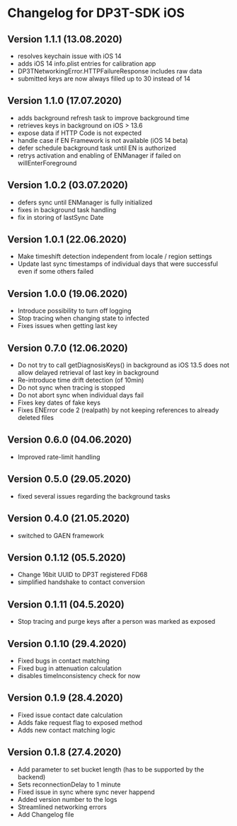 # Changelog for DP3T-SDK iOS

## Version 1.1.1 (13.08.2020)
- resolves keychain issue with iOS 14
- adds iOS 14 info.plist entries for calibration app
- DP3TNetworkingError.HTTPFailureResponse includes raw data
- submitted keys are now always filled up to 30 instead of 14

## Version 1.1.0 (17.07.2020)
- adds background refresh task to improve background time
- retrieves keys in background on iOS > 13.6
- expose data if HTTP Code is not expected
- handle case if EN Framework is not available (iOS 14 beta)
- defer schedule background task until EN is authorized
- retrys activation and enabling of ENManager if failed on willEnterForeground

## Version 1.0.2 (03.07.2020)
- defers sync until ENManager is fully initialized
- fixes in background task handling
- fix in storing of lastSync Date

## Version 1.0.1 (22.06.2020)
- Make timeshift detection independent from locale / region settings
- Update last sync timestamps of individual days that were successful even if some others failed

## Version 1.0.0 (19.06.2020)
- Introduce possibility to turn off logging
- Stop tracing when changing state to infected
- Fixes issues when getting last key 

## Version 0.7.0 (12.06.2020)
- Do not try to call getDiagnosisKeys() in background as iOS 13.5 does not allow delayed retrieval of last key in background
- Re-introduce time drift detection (of 10min)
- Do not sync when tracing is stopped 
- Do not abort sync when individual days fail
- Fixes key dates of fake keys 
- Fixes ENError code 2 (realpath) by not keeping references to already deleted files

## Version 0.6.0 (04.06.2020)
- Improved rate-limit handling

## Version 0.5.0 (29.05.2020)
- fixed several issues regarding the background tasks

## Version 0.4.0 (21.05.2020)

- switched to GAEN framework

## Version 0.1.12 (05.5.2020)
- Change 16bit UUID to DP3T registered FD68
- simplified handshake to contact conversion

## Version 0.1.11 (04.5.2020)
- Stop tracing and purge keys after a person was marked as exposed

## Version 0.1.10 (29.4.2020)
- Fixed bugs in contact matching
- Fixed bug in attenuation calculation
- disables timeInconsistency check for now

## Version 0.1.9 (28.4.2020)
- Fixed issue contact date calculation
- Adds fake request flag to exposed method
- Adds new contact matching logic

## Version 0.1.8 (27.4.2020)
- Add parameter to set bucket length (has to be supported by the backend)
- Sets reconnectionDelay to 1 minute
- Fixed issue in sync where sync never happend
- Added version number to the logs
- Streamlined networking errors
- Add Changelog file
